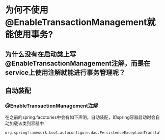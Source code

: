 # 为何不使用@EnableTransactionManagement就能使用事务?



## 为什么没有在启动类上写@EnableTransactionManagement注解，而是在service上使用注解就能进行事务管理呢？

## 自动装配

 ### @EnableTransactionManagement注解

在之前的spring.facotories中会有如下声明，自动装配，即spring容器启动时会自动加载该类到容器中

```xml
org.springframework.boot.autoconfigure.dao.PersistenceExceptionTranslationAutoConfiguration
```

